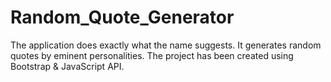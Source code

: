 # Random_Quote_Generator
The application does exactly what the name suggests. It generates random quotes by eminent personalities. The project has been created using Bootstrap &amp; JavaScript API.
